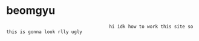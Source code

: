 # beomgyu
                                          hi idk how to work this site so this is gonna look rlly ugly
                              
